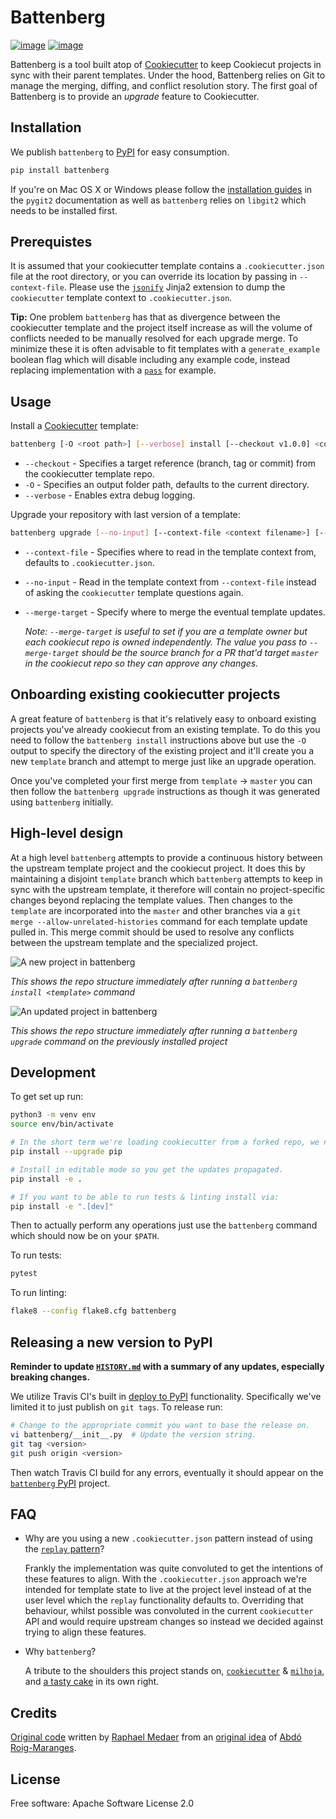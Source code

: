 # Battenberg

[![image](https://img.shields.io/pypi/v/battenberg.svg)](https://pypi.python.org/pypi/battenberg)
[![image](https://img.shields.io/travis/zillow/battenberg.svg)](https://travis-ci.org/zillow/battenberg)

Battenberg is a tool built atop of [Cookiecutter](https://github.com/audreyr/cookiecutter) to keep Cookiecut projects
in sync with their parent templates. Under the hood, Battenberg relies on Git to manage the merging, diffing, and
conflict resolution story. The first goal of Battenberg is to provide an *upgrade* feature to Cookiecutter.

## Installation

We publish `battenberg` to [PyPI](https://pypi.org/project/battenberg/) for easy consumption.

```bash
pip install battenberg
```

If you're on Mac OS X or Windows please follow the [installation guides](https://www.pygit2.org/install.html#) in the `pygit2` documentation
as well as `battenberg` relies on `libgit2` which needs to be installed first.

## Prerequistes

It is assumed that your cookiecutter template contains a `.cookiecutter.json` file at the root directory, or you can override its location by
passing in `--context-file`. Please use the [`jsonify`](https://github.com/cookiecutter/cookiecutter/pull/791) Jinja2 extension to dump the
`cookiecutter` template context to `.cookiecutter.json`.

**Tip:** One problem `battenberg` has that as divergence between the cookiecutter template and the project itself increase as will the volume of
conflicts needed to be manually resolved for each upgrade merge. To minimize these it is often advisable to fit templates with a
`generate_example` boolean flag which will disable including any example code, instead replacing implementation with a
[`pass`](https://docs.python.org/3/reference/simple_stmts.html#the-pass-statement) for example.

## Usage

Install a [Cookiecutter](https://github.com/audreyr/cookiecutter) template:

```bash
battenberg [-O <root path>] [--verbose] install [--checkout v1.0.0] <cookiecutter template path/URL>
```

* `--checkout` - Specifies a target reference (branch, tag or commit) from the cookiecutter template repo.
* `-O` - Specifies an output folder path, defaults to the current directory.
* `--verbose` - Enables extra debug logging.

Upgrade your repository with last version of a template:

```bash
battenberg upgrade [--no-input] [--context-file <context filename>] [--merge-target <branch, tag or commit>]
```

* `--context-file` - Specifies where to read in the template context from, defaults to `.cookiecutter.json`.
* `--no-input` - Read in the template context from `--context-file` instead of asking the `cookiecutter` template questions again.
* `--merge-target` - Specify where to merge the eventual template updates.

    *Note: `--merge-target` is useful to set if you are a template owner but each cookiecut repo is owned independently. The value you pass*
    *to `--merge-target` should be the source branch for a PR that'd target `master` in the cookiecut repo so they can approve any changes.*

## Onboarding existing cookiecutter projects

A great feature of `battenberg` is that it's relatively easy to onboard existing projects you've already cookiecut from an existing template.
To do this you need to follow the `battenberg install` instructions above but use the `-O` output to specify the directory of the existing
project and it'll create you a new `template` branch and attempt to merge just like an upgrade operation.

Once you've completed your first merge from `template` -> `master` you can then follow the `battenberg upgrade` instructions as though it was
generated using `battenberg` initially.

## High-level design

At a high level `battenberg` attempts to provide a continuous history between the upstream template project and the cookiecut project. It does this by maintaining a disjoint `template`
branch which `battenberg` attempts to keep in sync with the upstream template, it therefore will contain no project-specific changes beyond replacing the template values. Then changes
to the `template` are incorporated into the `master` and other branches via a `git merge --allow-unrelated-histories` command for each template update pulled in. This merge commit
should be used to resolve any conflicts between the upstream template and the specialized project.

![A new project in battenberg](https://github.com/zillow/battenberg/raw/master/img/new.png)

*This shows the repo structure immediately after running a `battenberg install <template>` command*

![An updated project in battenberg](https://github.com/zillow/battenberg/raw/master/img/updated.png)

*This shows the repo structure immediately after running a `battenberg upgrade` command on the previously installed project*

## Development

To get set up run:

```bash
python3 -m venv env
source env/bin/activate

# In the short term we're loading cookiecutter from a forked repo, we need an up-to-date pip version to get this dependency.
pip install --upgrade pip

# Install in editable mode so you get the updates propagated.
pip install -e .

# If you want to be able to run tests & linting install via:
pip install -e ".[dev]"
```

Then to actually perform any operations just use the `battenberg` command which should now be on your `$PATH`.

To run tests:

```bash
pytest
```

To run linting:

```bash
flake8 --config flake8.cfg battenberg
```

## Releasing a new version to PyPI

**Reminder to update [`HISTORY.md`](./HISTORY.md) with a summary of any updates, especially breaking changes.**

We utilize Travis CI's built in [deploy to PyPI](https://docs.travis-ci.com/user/deployment/pypi/) functionality. Specifically
we've limited it to just publish on `git tags`. To release run:

```bash
# Change to the appropriate commit you want to base the release on.
vi battenberg/__init__.py  # Update the version string.
git tag <version>
git push origin <version>
```

Then watch Travis CI build for any errors, eventually it should appear on the [`battenberg` PyPI](https://pypi.org/project/battenberg/) project.

## FAQ

* Why are you using a new `.cookiecutter.json` pattern instead of using the [`replay` pattern](https://cookiecutter.readthedocs.io/en/latest/advanced/replay.html)?

    Frankly the implementation was quite convoluted to get the intentions of these features to align. With the `.cookiecutter.json` approach
    we're intended for template state to live at the project level instead of at the user level which the `replay` functionality defaults to.
    Overriding that behaviour, whilst possible was convoluted in the current `cookiecutter` API and would require upstream changes so instead
    we decided against trying to align these features.

* Why `battenberg`?

    A tribute to the shoulders this project stands on, [`cookiecutter`](https://github.com/cookiecutter/cookiecutter) &
    [`milhoja`](https://github.com/rmedaer/milhoja), and [a tasty cake](https://en.wikipedia.org/wiki/Battenberg_cake) in its own right.

## Credits

[Original code](https://github.com/rmedaer/battenberg) written by [Raphael Medaer](https://github.com/rmedaer) from an [original
idea](https://github.com/cookiecutter/cookiecutter/issues/784) of [Abdó Roig-Maranges](https://github.com/aroig).

## License

Free software: Apache Software License 2.0
